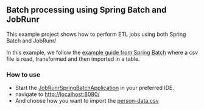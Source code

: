 ## Batch processing using Spring Batch and JobRunr

This example project shows how to perform ETL jobs using both Spring Batch and JobRunr/

In this example, we follow the [example guide from Spring Batch](https://spring.io/guides/gs/batch-processing) where 
a csv file is read, transformed and then imported in a table.

### How to use
- Start the [JobRunrSpringBatchApplication](src/main/java/org/jobrunr/demo/batch/JobRunrSpringBatchApplication.java) in your preferred IDE.
- navigate to [http://localhost:8080/](http://localhost:8080/)
- And choose how you want to import the [person-data.csv](src/main/resources/person-data.csv)
  